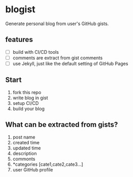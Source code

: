 # blogist

Generate personal blog from user's GitHub gists.

## features

- [ ] build with CI/CD tools
- [ ] comments are extract from gist comments
- [ ] use Jekyll, just like the default setting of GitHub Pages

## Start

1. fork this repo
2. write blog in gist
3. setup CI/CD
4. build your blog

## What can be extracted from gists?

1. post name
2. created time
3. updated time
4. description
5. commonts
6. *categories [cate1,cate2,cate3...]
7. user GitHub profile
